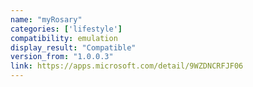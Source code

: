 ```yaml
---
name: "myRosary"
categories: ['lifestyle']
compatibility: emulation
display_result: "Compatible"
version_from: "1.0.0.3"
link: https://apps.microsoft.com/detail/9WZDNCRFJF06
---
```

